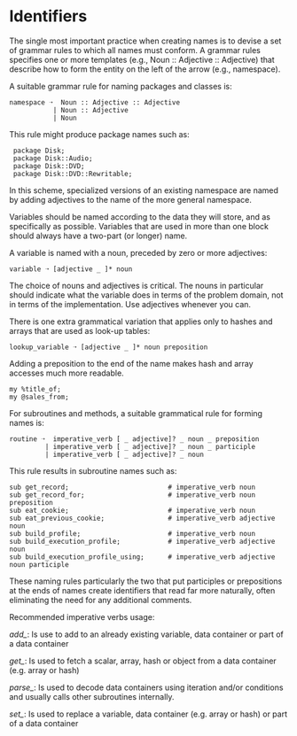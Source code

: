 # Identifiers

The single most important practice when creating names is to devise a set of grammar rules to which all names must conform. A grammar rules specifies one or more templates (e.g., Noun :: Adjective :: Adjective) that describe how to form the entity on the left of the arrow (e.g., namespace).

A suitable grammar rule for naming packages and classes is:
```
namespace ➝  Noun :: Adjective :: Adjective 
           | Noun :: Adjective
           | Noun
```

This rule might produce package names such as:

     package Disk;
     package Disk::Audio;
     package Disk::DVD;
     package Disk::DVD::Rewritable;

In this scheme, specialized versions of an existing namespace are named by adding adjectives to the name of the more general namespace.

Variables should be named according to the data they will store, and as specifically as possible. Variables that are used in more than one block should always have a two-part (or longer) name.

A variable is named with a noun, preceded by zero or more adjectives:

```
variable ➝ [adjective _ ]* noun
```

The choice of nouns and adjectives is critical. The nouns in particular should indicate what the variable does in terms of the problem domain, not in terms of the implementation. Use adjectives whenever you can.

There is one extra grammatical variation that applies only to hashes and arrays that are used as look-up tables:

```
lookup_variable ➝ [adjective _ ]* noun preposition
```

Adding a preposition to the end of the name makes hash and array accesses much more readable.

```
my %title_of;
my @sales_from;
```

For subroutines and methods, a suitable grammatical rule for forming names is:

```
routine ➝  imperative_verb [ _ adjective]? _ noun _ preposition
         | imperative_verb [ _ adjective]? _ noun _ participle
         | imperative_verb [ _ adjective]? _ noun
```

This rule results in subroutine names such as:

```
sub get_record;                         # imperative_verb noun
sub get_record_for;                     # imperative_verb noun preposition
sub eat_cookie;                         # imperative_verb noun
sub eat_previous_cookie;                # imperative_verb adjective noun
sub build_profile;                      # imperative_verb noun
sub build_execution_profile;            # imperative_verb adjective noun
sub build_execution_profile_using;      # imperative_verb adjective noun participle
```
These naming rules particularly the two that put participles or prepositions at the ends of names create identifiers that read far more naturally, often eliminating the need for any additional comments.

Recommended imperative verbs usage:

*add_*: Is use to add to an already existing variable, data container or part of a data container

*get_*: Is used to fetch a scalar, array, hash or object from a data container  (e.g. array or hash)

*parse_*: Is used to decode data containers using iteration and/or conditions and usually calls other subroutines internally.

*set_*: Is used to replace a variable, data container (e.g. array or hash) or part of a data container
